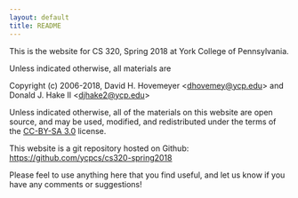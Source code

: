 ```yaml
---
layout: default
title: README
---
```


This is the website for CS 320, Spring 2018 at York College of Pennsylvania.

Unless indicated otherwise, all materials are

Copyright (c) 2006-2018, David H. Hovemeyer &lt;<dhovemey@ycp.edu>&gt; and Donald J. Hake II &lt;<djhake2@ycp.edu>&gt;

Unless indicated otherwise, all of the materials on this website are open source, and may be used, modified, and redistributed under the terms of the <a href="http://creativecommons.org/licenses/by-sa/3.0/us/">CC-BY-SA 3.0</a> license.

This website is a git repository hosted on Github: <https://github.com/ycpcs/cs320-spring2018>

Please feel to use anything here that you find useful, and let us know if you have any comments or suggestions!
